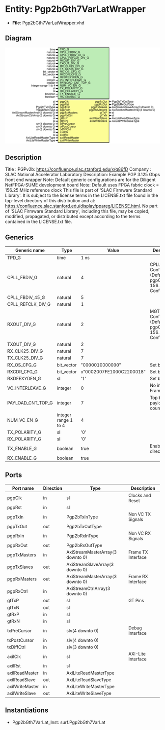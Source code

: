 # Entity: Pgp2bGth7VarLatWrapper

- **File**: Pgp2bGth7VarLatWrapper.vhd
## Diagram

![Diagram](Pgp2bGth7VarLatWrapper.svg "Diagram")
## Description

Title      : PGPv2b: https://confluence.slac.stanford.edu/x/q86fD
Company    : SLAC National Accelerator Laboratory
Description: Example PGP 3.125 Gbps front end wrapper
Note: Default generic configurations are for the Diligent NetFPGA-SUME development board
Note: Default uses FPGA fabric clock = 156.25 MHz reference clock
This file is part of 'SLAC Firmware Standard Library'.
It is subject to the license terms in the LICENSE.txt file found in the
top-level directory of this distribution and at:
   https://confluence.slac.stanford.edu/display/ppareg/LICENSE.html.
No part of 'SLAC Firmware Standard Library', including this file,
may be copied, modified, propagated, or distributed except according to
the terms contained in the LICENSE.txt file.
## Generics

| Generic name      | Type                 | Value                    | Description                                                        |
| ----------------- | -------------------- | ------------------------ | ------------------------------------------------------------------ |
| TPD_G             | time                 | 1 ns                     |                                                                    |
| CPLL_FBDIV_G      | natural              | 4                        | CPLL Configurations (Defaults: pgpClk = 156.25 MHz Configuration)  |
| CPLL_FBDIV_45_G   | natural              | 5                        |                                                                    |
| CPLL_REFCLK_DIV_G | natural              | 1                        |                                                                    |
| RXOUT_DIV_G       | natural              | 2                        | MGT Configurations (Defaults: pgpClk = 156.25 MHz Configuration)   |
| TXOUT_DIV_G       | natural              | 2                        |                                                                    |
| RX_CLK25_DIV_G    | natural              | 7                        |                                                                    |
| TX_CLK25_DIV_G    | natural              | 7                        |                                                                    |
| RX_OS_CFG_G       | bit_vector           | "0000010000000"          | Set by wizard                                                      |
| RXCDR_CFG_G       | bit_vector           | x"0002007FE1000C2200018" | Set by wizard                                                      |
| RXDFEXYDEN_G      | sl                   | '1'                      | Set by wizard                                                      |
| VC_INTERLEAVE_G   | integer              | 0                        | No interleave Frames                                               |
| PAYLOAD_CNT_TOP_G | integer              | 7                        | Top bit for payload counter                                        |
| NUM_VC_EN_G       | integer range 1 to 4 | 4                        |                                                                    |
| TX_POLARITY_G     | sl                   | '0'                      |                                                                    |
| RX_POLARITY_G     | sl                   | '0'                      |                                                                    |
| TX_ENABLE_G       | boolean              | true                     | Enable TX direction                                                |
| RX_ENABLE_G       | boolean              | true                     |                                                                    |
## Ports

| Port name       | Direction | Type                             | Description        |
| --------------- | --------- | -------------------------------- | ------------------ |
| pgpClk          | in        | sl                               | Clocks and Reset   |
| pgpRst          | in        | sl                               |                    |
| pgpTxIn         | in        | Pgp2bTxInType                    | Non VC TX Signals  |
| pgpTxOut        | out       | Pgp2bTxOutType                   |                    |
| pgpRxIn         | in        | Pgp2bRxInType                    | Non VC RX Signals  |
| pgpRxOut        | out       | Pgp2bRxOutType                   |                    |
| pgpTxMasters    | in        | AxiStreamMasterArray(3 downto 0) | Frame TX Interface |
| pgpTxSlaves     | out       | AxiStreamSlaveArray(3 downto 0)  |                    |
| pgpRxMasters    | out       | AxiStreamMasterArray(3 downto 0) | Frame RX Interface |
| pgpRxCtrl       | in        | AxiStreamCtrlArray(3 downto 0)   |                    |
| gtTxP           | out       | sl                               | GT Pins            |
| gtTxN           | out       | sl                               |                    |
| gtRxP           | in        | sl                               |                    |
| gtRxN           | in        | sl                               |                    |
| txPreCursor     | in        | slv(4 downto 0)                  | Debug Interface    |
| txPostCursor    | in        | slv(4 downto 0)                  |                    |
| txDiffCtrl      | in        | slv(3 downto 0)                  |                    |
| axilClk         | in        | sl                               | AXI-Lite Interface |
| axilRst         | in        | sl                               |                    |
| axilReadMaster  | in        | AxiLiteReadMasterType            |                    |
| axilReadSlave   | out       | AxiLiteReadSlaveType             |                    |
| axilWriteMaster | in        | AxiLiteWriteMasterType           |                    |
| axilWriteSlave  | out       | AxiLiteWriteSlaveType            |                    |
## Instantiations

- Pgp2bGth7VarLat_Inst: surf.Pgp2bGth7VarLat
